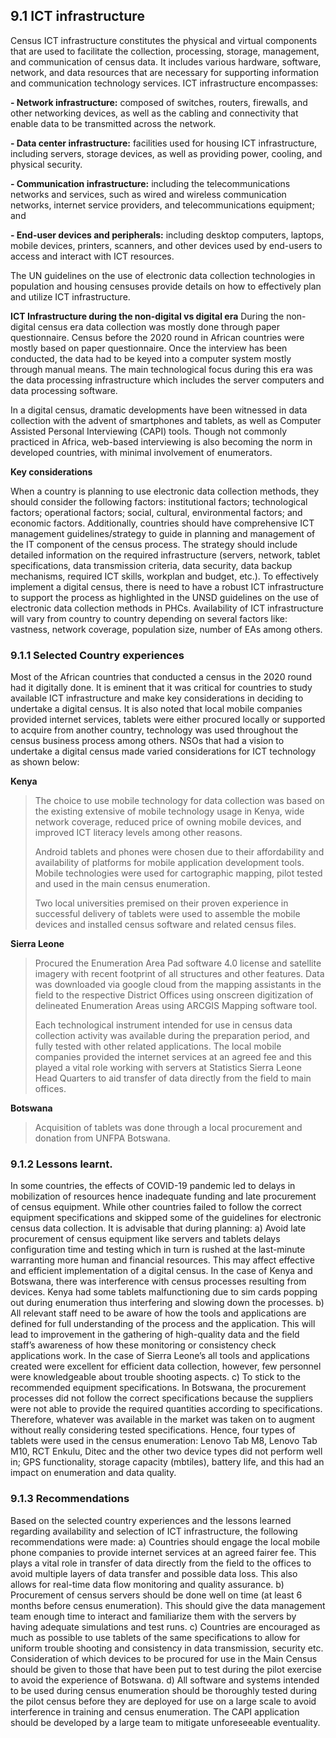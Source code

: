 ## 9.1 ICT infrastructure 
Census ICT infrastructure constitutes the physical and virtual components that are used to facilitate the collection, processing, storage, management, and communication of census data. It includes various hardware, software, network, and data resources that are necessary for supporting information and communication technology services. ICT infrastructure encompasses:

**-	Network infrastructure:** composed of switches, routers, firewalls, and other networking devices, as well as the cabling and connectivity that enable data to be transmitted across the network.

**-	Data center infrastructure:** facilities used for housing ICT infrastructure, including servers, storage devices, as well as providing power, cooling, and physical security.

**-	Communication infrastructure:** including the telecommunications networks and services, such as wired and wireless communication networks, internet service providers, and telecommunications equipment; and

**-	End-user devices and peripherals:** including desktop computers, laptops, mobile devices, printers, scanners, and other devices used by end-users to access and interact with ICT resources.

The UN guidelines on the use of electronic data collection technologies in population and housing censuses provide details on how to effectively plan and utilize ICT infrastructure.

**ICT Infrastructure during the non-digital vs digital era**
During the non-digital census era data collection was mostly done through paper questionnaire. Census before the 2020 round in African countries were mostly based on paper questionnaire. Once the interview has been conducted, the data had to be keyed into a computer system mostly through manual means.  The main technological focus during this era was the data processing infrastructure which includes the server computers and data processing software. 

In a digital census, dramatic developments have been witnessed in data collection with the advent of smartphones and tablets, as well as Computer Assisted Personal Interviewing (CAPI) tools. Though not commonly practiced in Africa, web-based interviewing is also becoming the norm in developed countries, with minimal involvement of enumerators.

**Key considerations**

When a country is planning to use electronic data collection methods, they should consider the following factors: institutional factors; technological factors; operational factors; social, cultural, environmental factors; and economic factors.  Additionally, countries should have comprehensive ICT management guidelines/strategy to guide in planning and management of the IT component of the census process. The strategy should include detailed information on the required infrastructure (servers, network, tablet specifications, data transmission criteria, data security, data backup mechanisms, required ICT skills, workplan and budget, etc.).
To effectively implement a digital census, there is need to have a robust ICT infrastructure to support the process as highlighted in the UNSD guidelines on the use of electronic data collection methods in PHCs. Availability of ICT infrastructure will vary from country to country depending on several factors like: vastness, network coverage, population size, number of EAs among others. 

### 9.1.1 Selected Country experiences

Most of the African countries that conducted a census in the 2020 round had it digitally done. It is eminent that it was critical for countries to study available ICT infrastructure and make key considerations in deciding to undertake a digital census. It is also noted that local mobile companies provided internet services, tablets were either procured locally or supported to acquire from another country, technology was used throughout the census business process among others. NSOs that had a vision to undertake a digital census made varied considerations for ICT technology as shown below:

**Kenya**
>The choice to use mobile technology for data collection was based on the existing extensive of mobile technology usage in Kenya, wide network coverage, reduced price of owning mobile devices, and improved ICT literacy levels among other reasons.
>
>Android tablets and phones were chosen due to their affordability and availability of platforms for mobile application development tools. Mobile technologies were used for cartographic mapping, pilot tested and used in the main census enumeration.
>
>Two local universities premised on their proven experience in successful delivery of tablets were used to assemble the mobile devices and installed census software and related census files. 

**Sierra Leone**
>Procured the Enumeration Area Pad software 4.0 license and satellite imagery with recent footprint of all structures and other features. Data was downloaded via google cloud from the mapping assistants in the field to the respective District Offices using onscreen digitization of delineated Enumeration Areas using ARCGIS Mapping software tool. 
>
>Each technological instrument intended for use in census data collection activity was available during the preparation period, and fully tested with other related applications. 
The local mobile companies provided the internet services at an agreed fee and this played a vital role working with servers at Statistics Sierra Leone Head Quarters to aid transfer of data directly from the field to main offices.

**Botswana**
>Acquisition of tablets was done through a local procurement and donation from UNFPA Botswana.  

### 9.1.2 Lessons learnt.
In some countries, the effects of COVID-19 pandemic led to delays in mobilization of resources hence inadequate funding and late procurement of census equipment. While other countries failed to follow the correct equipment specifications and skipped some of the guidelines for electronic census data collection. It is advisable that during planning:
a)	Avoid late procurement of census equipment like servers and tablets delays configuration time and testing which in turn is rushed at the last-minute warranting more human and financial resources. This may affect effective and efficient implementation of a digital census. In the case of Kenya and Botswana, there was interference with census processes resulting from devices. Kenya had some tablets malfunctioning due to sim cards popping out during enumeration thus interfering and slowing down the processes.
b)	All relevant staff need to be aware of how the tools and applications are defined for full understanding of the process and the application. This will lead to improvement in the gathering of high-quality data and the field staff’s awareness of how these monitoring or consistency check applications work. In the case of Sierra Leone’s all tools and applications created were excellent for efficient data collection, however, few personnel were knowledgeable about trouble shooting aspects.
c)	To stick to the recommended equipment specifications. In Botswana, the procurement processes did not follow the correct specifications because the suppliers were not able to provide the required quantities according to specifications. Therefore, whatever was available in the market was taken on to augment without really considering tested specifications. Hence, four types of tablets were used in the census enumeration: Lenovo Tab M8, Lenovo Tab M10, RCT Enkulu, Ditec and the other two device types did not perform well in; GPS functionality, storage capacity (mbtiles), battery life, and this had an impact on enumeration and data quality.

### 9.1.3 Recommendations
Based on the selected country experiences and the lessons learned regarding availability and selection of ICT infrastructure, the following recommendations were made:
a)	Countries should engage the local mobile phone companies to provide internet services at an agreed fairer fee. This plays a vital role in transfer of data directly from the field to the offices to avoid multiple layers of data transfer and possible data loss. This also allows for real-time data flow monitoring and quality assurance.
b)	Procurement of census servers should be done well on time (at least 6 months before census enumeration). This should give the data management team enough time to interact and familiarize them with the servers by having adequate simulations and test runs.
c)	Countries are encouraged as much as possible to use tablets of the same specifications to allow for uniform trouble shooting and consistency in data transmission, security etc. Consideration of which devices to be procured for use in the Main Census should be given to those that have been put to test during the pilot exercise to avoid the experience of Botswana.
d)	All software and systems intended to be used during census enumeration should be thoroughly tested during the pilot census before they are deployed for use on a large scale to avoid interference in training and census enumeration. The CAPI application should be developed by a large team to mitigate unforeseeable eventuality. 
